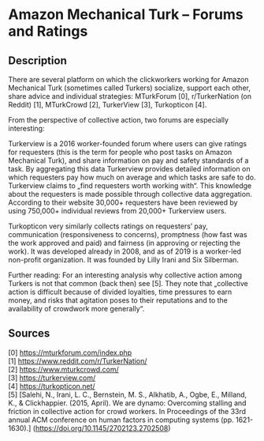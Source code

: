 # Amazon Mechanical Turk – Forums and Ratings

## Description

There are several platform on which the clickworkers working for Amazon Mechanical Turk (sometimes called Turkers) socialize, support each other, share advice and individual strategies: MTurkForum [0], r/TurkerNation (on Reddit) [1], MTurkCrowd [2], TurkerView [3], Turkopticon [4].   

From the perspective of collective action, two forums are especially interesting:   

Turkerview is a 2016 worker-founded forum where users can give ratings for requesters (this is the term for people who post tasks on Amazon Mechanical Turk), and share information on pay and safety standards of a task. By aggregating this data Turkerview provides detailed information on which requesters pay how much on average and which tasks are safe to do. Turkerview claims to „find requesters worth working with“. This knowledge about the requesters is made possible through collective data aggregation.   
According to their website 30,000+ requesters have been reviewed by using 750,000+ individual reviews from 20,000+ Turkerview users.    

Turkopticon very similarly collects ratings on requesters’ pay, communication (responsiveness to concerns), promptness (how fast was the work approved and paid) and fairness (in approving or rejecting the work). It was developed already in 2008, and as of 2019 is a worker-led non-profit organization. It was founded by Lilly Irani and Six Silberman.   

Further reading: For an interesting analysis why collective action among Turkers is not that common (back then) see [5]. They note that „collective action is difficult because of divided loyalties, time pressures to earn money, and risks that agitation poses to their reputations and to the availability of crowdwork more generally“.    

## Sources

[0] https://mturkforum.com/index.php   
[1] https://www.reddit.com/r/TurkerNation/   
[2] https://www.mturkcrowd.com/    
[3] https://turkerview.com/   
[4] https://turkopticon.net/    
[5] [Salehi, N., Irani, L. C., Bernstein, M. S., Alkhatib, A., Ogbe, E., Milland, K., & Clickhappier. (2015, April). We are dynamo: Overcoming stalling and friction in collective action for crowd workers. In Proceedings of the 33rd annual ACM conference on human factors in computing systems (pp. 1621-1630).] (https://doi.org/10.1145/2702123.2702508)
